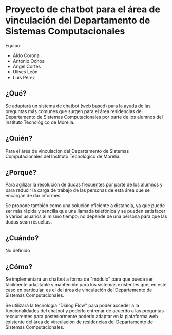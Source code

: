 # Proyecto de chatbot para el área de vinculación del Departamento de Sistemas Computacionales

Equipo:

- Aldo Corona
- Antonio Ochoa
- Ángel Cortés
- Ulises León
- Luis Pérez

## ¿Qué?

Se adaptará un sistema de chatbot (web based) para la ayuda de las preguntas
más comunes que surgen para el área residencias del Departamento de Sistemas
Computacionales por parte de los alumnos del Instituto Tecnológico de Morelia.

## ¿Quién?

Para el área de vinculación del Departamento de Sistemas Computacionales del
Instituto Tecnológico de Morelia.

## ¿Porqué?

Para agilizar la resolución de dudas frecuentes por parte de los alumnos y para
reducir la carga de trabajo de las personas de esta área que se encargan de dar
informes.

Se propone también como una solución eficiente a distancia, ya que puede ser
más rápida y sencilla que una llamada telefónica y se pueden satisfacer a varios
usuarios al mismo tiempo; no depende de una persona para que las dudas sean resueltas.

## ¿Cuándo?

No definido

## ¿Cómo?

Se implementará un chatbot a forma de "módulo" para que pueda ser fácilmente
adaptable y mantenible para los sistemas existentes que, en este caso en particular,
es el del área de vinculación del Departemento de Sistemas Computacionales.

Se utilizará la tecnología "Dialog Flow" para poder acceder a la funcionalidades
del chatbot y poderlo entrenar de acuerdo a las preguntas reccurrentes para
posteriormente poderlo adaptar en la plataforma web existente del área de
vinculación de residencias del Departamento de Sistemas Computacionales.